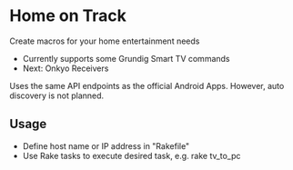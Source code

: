 # Home on Track
Create macros for your home entertainment needs

- Currently supports some Grundig Smart TV commands
- Next: Onkyo Receivers

Uses the same API endpoints as the official Android Apps. However, auto discovery is not planned.

Usage
-----

- Define host name or IP address in "Rakefile"
- Use Rake tasks to execute desired task, e.g. rake tv_to_pc
